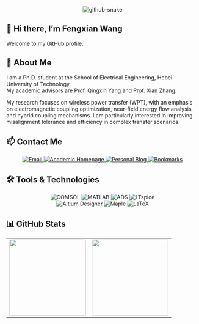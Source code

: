 <div align="center">
  <picture>
    <source media="(prefers-color-scheme: dark)" srcset="https://cdn.jsdelivr.net/gh/sun0225SUN/sun0225SUN/profile-snake-contrib/github-contribution-grid-snake-dark.svg" />
    <source media="(prefers-color-scheme: light)" srcset="https://cdn.jsdelivr.net/gh/sun0225SUN/sun0225SUN/profile-snake-contrib/github-contribution-grid-snake.svg" />
    <img alt="github-snake" src="https://cdn.jsdelivr.net/gh/sun0225SUN/sun0225SUN/profile-snake-contrib/github-contribution-grid-snake-dark.svg" />
  </picture>
</div>

## 👋 Hi there, I’m Fengxian Wang

Welcome to my GitHub profile.

## 🔗 About Me

I am a Ph.D. student at the School of Electrical Engineering, Hebei University of Technology.  
My academic advisors are Prof. Qingxin Yang and Prof. Xian Zhang.

My research focuses on wireless power transfer (WPT), with an emphasis on electromagnetic coupling optimization, near-field energy flow analysis, and hybrid coupling mechanisms. I am particularly interested in improving misalignment tolerance and efficiency in complex transfer scenarios.

## 📫 Contact Me

<p align="center">
  <a href="mailto:fx-wang@outlook.com">
    <img alt="Email" src="https://img.shields.io/badge/Email-fx--wang@outlook.com-0078D4?style=flat-square&logo=gmail&logoColor=white">
  </a>
  <a href="https://www.fengxianwang.pp.ua/" target="_blank">
    <img alt="Academic Homepage" src="https://img.shields.io/badge/Academic%20Homepage-fengxianwang.pp.ua-0A66C2?style=flat-square&logo=academia&logoColor=white">
  </a>
  <a href="https://www.fxwang.pp.ua/" target="_blank">
    <img alt="Personal Blog" src="https://img.shields.io/badge/Blog-fxwang.pp.ua-FFA500?style=flat-square&logo=wordpress&logoColor=white">
  </a>
  <a href="https://www.wfx.pp.ua/" target="_blank">
    <img alt="Bookmarks" src="https://img.shields.io/badge/Bookmarks-wfx.pp.ua-4CAF50?style=flat-square&logo=google-chrome&logoColor=white">
  </a>
</p>

## 🛠️ Tools & Technologies

<p align="center">
  <img alt="COMSOL" src="https://img.shields.io/badge/COMSOL-002F6C?style=flat-square">
  <img alt="MATLAB" src="https://img.shields.io/badge/MATLAB-0076A8?style=flat-square">
  <img alt="ADS" src="https://img.shields.io/badge/Advanced%20Design%20System-FF6F00?style=flat-square">
  <img alt="LTspice" src="https://img.shields.io/badge/LTspice-A4292E?style=flat-square">
  <br/>
  <img alt="Altium Designer" src="https://img.shields.io/badge/Altium%20Designer-AC7B00?style=flat-square">
  <img alt="Maple" src="https://img.shields.io/badge/Maple-CC0000?style=flat-square">
  <img alt="LaTeX" src="https://img.shields.io/badge/LaTeX-008080?style=flat-square">
</p>

## 📊 GitHub Stats

<table align="center">
  <tr>
    <td><img height="200px" src="https://github-readme-stats.vercel.app/api?username=Fengxian-wang&theme=default&show_icons=true" /></td>
    <td><img height="200px" src="https://github-readme-stats.vercel.app/api/top-langs/?username=Fengxian-wang&layout=compact&theme=default" /></td>
  </tr>
</table>



